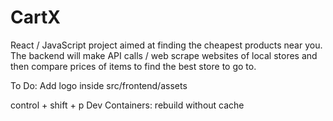 # CartX
React / JavaScript project aimed at finding the cheapest products near you. The backend will make API calls / web scrape websites of local stores and then compare prices of items to find the best store to go to.

To Do:
Add logo inside src/frontend/assets


control + shift + p
Dev Containers: rebuild without cache